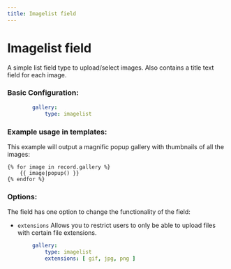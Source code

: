 ```yaml
---
title: Imagelist field
---
```

Imagelist field
===============

A simple list field type to upload/select images. Also contains a title text
field for each image.

### Basic Configuration:

```yaml
        gallery:
            type: imagelist
```

### Example usage in templates:

This example will output a magnific popup gallery with thumbnails of all the
images:

```twig
{% for image in record.gallery %}
    {{ image|popup() }}
{% endfor %}
```

### Options:

The field has one option to change the functionality of the field:

* `extensions` Allows you to restrict users to only be able to upload files with
  certain file extensions.
  
```yaml
        gallery:
            type: imagelist
            extensions: [ gif, jpg, png ]
```
